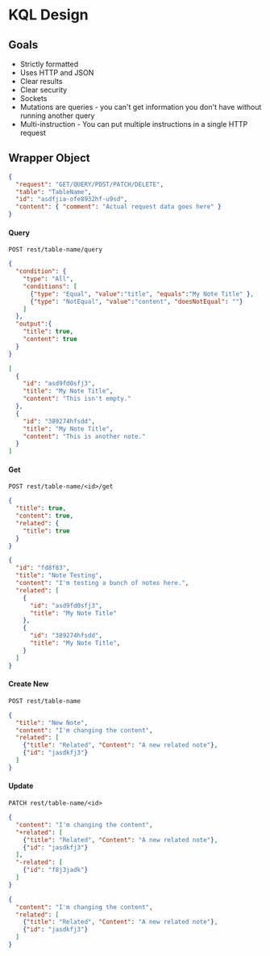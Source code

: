 # KQL Design

## Goals

- Strictly formatted
- Uses HTTP and JSON
- Clear results
- Clear security
- Sockets
- Mutations are queries - you can't get information you don't have without running another query
- Multi-instruction - You can put multiple instructions in a single HTTP request

## Wrapper Object

```json
{
  "request": "GET/QUERY/POST/PATCH/DELETE",
  "table": "TableName",
  "id": "asdfjia-ofe8932hf-u9sd",
  "content": { "comment": "Actual request data goes here" }
}
```

#### Query

`POST rest/table-name/query`

```json
{
  "condition": {
    "type": "All",
    "conditions": [
      {"type": "Equal", "value":"title", "equals":"My Note Title" },
      {"type": "NotEqual", "value":"content", "doesNotEqual": ""}
    ]
  },
  "output":{
    "title": true,
    "content": true
  }
}
```

```json
[
  {
    "id": "asd9fd0sfj3",
    "title": "My Note Title",
    "content": "This isn't empty."
  },
  {
    "id": "389274hfsdd",
    "title": "My Note Title",
    "content": "This is another note."
  }
]
```

#### Get

`POST rest/table-name/<id>/get`

```json
{
  "title": true,
  "content": true,
  "related": {
    "title": true
  }
}
```

```json
{
  "id": "fd8f83",
  "title": "Note Testing",
  "content": "I'm testing a bunch of notes here.",
  "related": [
    { 
      "id": "asd9fd0sfj3",
      "title": "My Note Title"
    },
    {
      "id": "389274hfsdd",
      "title": "My Note Title",
    }
  ]
}
```

#### Create New

`POST rest/table-name`

```json
{
  "title": "New Note",
  "content": "I'm changing the content",
  "related": [
    {"title": "Related", "Content": "A new related note"},
    {"id": "jasdkfj3"}
  ]
}
```

#### Update

`PATCH rest/table-name/<id>`

```json
{
  "content": "I'm changing the content",
  "+related": [
    {"title": "Related", "Content": "A new related note"},
    {"id": "jasdkfj3"}
  ],
  "-related": [
    {"id": "f8j3jadk"}
  ]
}
```

```json
{
  "content": "I'm changing the content",
  "related": [
    {"title": "Related", "Content": "A new related note"},
    {"id": "jasdkfj3"}
  ]
}
```